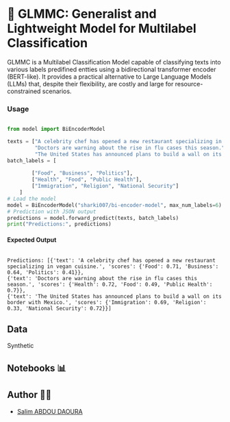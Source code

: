 # 🤖 GLMMC: Generalist and Lightweight Model for Multilabel Classification 

GLMMC is a Multilabel Classification Model capable of classifying texts into various labels predifined entties using a bidirectional transformer encoder (BERT-like). It provides a practical alternative to Large Language Models (LLMs) that, despite their flexibility, are costly and large for resource-constrained scenarios.

### Usage
```python

from model import BiEncoderModel

texts = ["A celebrity chef has opened a new restaurant specializing in vegan cuisine.", 
         "Doctors are warning about the rise in flu cases this season.", 
         "The United States has announced plans to build a wall on its border with Mexico."]
batch_labels = [
        
        ["Food", "Business", "Politics"],
        ["Health", "Food", "Public Health"],
        ["Immigration", "Religion", "National Security"]
    ]
# Load the model
model = BiEncoderModel("sharki007/bi-encoder-model", max_num_labels=6)
# Prediction with JSON output
predictions = model.forward_predict(texts, batch_labels)
print("Predictions:", predictions)

```


#### Expected Output

```

Predictions: [{'text': 'A celebrity chef has opened a new restaurant specializing in vegan cuisine.', 'scores': {'Food': 0.71, 'Business': 0.64, 'Politics': 0.41}}, 
{'text': 'Doctors are warning about the rise in flu cases this season.', 'scores': {'Health': 0.72, 'Food': 0.49, 'Public Health': 0.7}}, 
{'text': 'The United States has announced plans to build a wall on its border with Mexico.', 'scores': {'Immigration': 0.69, 'Religion': 0.33, 'National Security': 0.72}}]

```

## Data

Synthetic

## Notebooks 📊



## Author 🧑‍💻
- [Salim ABDOU DAOURA](https://github.com/sabdoudaoura)
